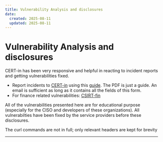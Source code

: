 ```yaml
---
title: Vulnerability Analysis and disclosures
date:
  created: 2025-08-11
  updated: 2025-08-11
---
```


# Vulnerability Analysis and disclosures

CERT-in has been very responsive and helpful in reacting to incident reports and getting vulnerabilities fixed.

- Report incidents to [CERT-in](https://www.cert-in.org.in/RVDCP.jsp) using this [guide](https://www.cert-in.org.in/PDF/certinirform.pdf). The PDF is just a guide. An email is sufficient as long as it contains all the fields of this form.
- For finance related vulnerabilities: [CSIRT-fin](https://www.cert-in.org.in/PDF/CSIRT-Fin.pdf)

All of the vulnerabilities presented here are for educational purpose (especially for the CISO and developers of these organizations). All vulnerabilties have been fixed by the service providers before these disclosures.

The curl commands are not in full; only relevant headers are kept for brevity

----
